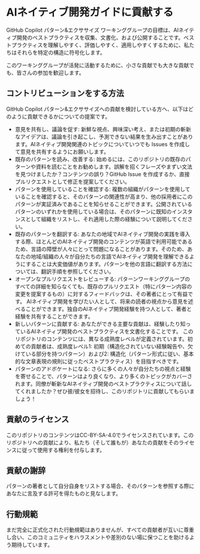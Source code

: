 # AIネイティブ開発ガイドに貢献する

GitHub Copilot パターン&エクササイズ ワーキンググループの目標は、AIネイティブ開発のベストプラクティスを収集、文書化、および公開することです。ベストプラクティスを理解しやすく、評価しやすく、適用しやすくするために、私たちはそれらを特定の構造に符号化します。

このワーキンググループが活発に活動するために、小さな貢献でも大きな貢献でも、皆さんの参加を歓迎します。

## コントリビューションをする方法

GitHub Copilot パターン&エクササイズへの貢献を検討している方へ、以下はどのように貢献できるかについての提案です。

* 意見を共有し、議論を促す:
  新鮮な視点、興味深い考え、または初期の斬新なアイデアは、議論を引き起こし、予測できない結果を生み出すことがあります。AIネイティブ開発関連のトピックについていつでも Issues を作成して意見を共有するようにお願いします。
* 既存のパターンを読み、改善する:
  始めるには、このリポジトリの既存のパターンや資料を読むことをお勧めします。誤解を招くフレーズやまずい文法を見つけましたか？コンテンツの誤り？GitHub Issue を作成するか、直接プルリクエストとして修正を提案してください。
* パターンを使用していることを確認する:
  複数の組織がパターンを使用していることを確認すると、そのパターンの関連性が高まり、他の採用者にこのパターンが実証済みであることを知らせることができます。公開されているパターンのいずれかを使用している場合は、そのパターンに既知のインスタンスとして組織をリストし、それ適用した際の経験について説明してください。
* 既存のパターンを翻訳する:
  あなたの地域でAIネイティブ開発の実践を導入する際、ほとんどのAIネイティブ開発のコンテンツが英語で利用可能であるため、言語の障壁が人々にとって問題になることがあります。そのため、あなたの地域/組織の人々が自分たちの言語でAIネイティブ開発を理解できるようにすることは大変価値があります。パターンを他の言語に翻訳する方法については、翻訳手順を参照してください。
* オープンなプルリクエストをレビューする:
  パターンワーキンググループのすべての詳細を知らなくても、既存のプルリクエスト（特にパターン内容の変更を提案するもの）に対するフィードバックは、その著者にとって有益です。
  AIネイティブ開発を学びたい人として、将来の読者の視点から意見を述べることができます。独自のAIネイティブ開発経験を持つ人として、著者と経験を共有することができます。
* 新しいパターンに貢献する:
  あなたができる主要な貢献は、経験したり知っているAIネイティブ開発のベストプラクティスを文書化することです。
  このリポジトリのコンテンツには、異なる成熟度レベルが定義されています。初めての貢献者は、成熟度レベル1: 初期（構造化されていない経験報告や、欠けている部分を持つパターン）および2: 構造化（パターン形式に従い、基本的な文章表現の規則に従ったベストプラクティス）を目指すべきです。
* パターンのアドボケートになる:
  さらに多くの人々が自分たちの視点と経験を寄せることで、パターンはより良くなり、より多くのトピックがカバーされます。同僚が斬新なAIネイティブ開発のベストプラクティスについて話してくれましたか？ぜひ彼/彼女を招待し、このリポジトリに貢献してもらいましょう！

## 貢献のライセンス

このリポジトリのコンテンツはCC-BY-SA-4.0でライセンスされています。このリポジトリへの貢献により、私たち（そして誰もが）あなたの貢献をそのライセンスに従って使用する権利を付与します。

## 貢献の謝辞

パターンの著者として自分自身をリストする場合、そのパターンを参照する際にあなたに言及する許可を得たものと見なします。

## 行動規範

まだ完全に正式化された行動規範はありませんが、すべての貢献者が互いに尊重し合い、このコミュニティをハラスメントや差別のない場に保つことを助けるよう期待しています。
